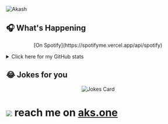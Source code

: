 ![Akash](https://aks.one/akash-santhosh.gif)
## 🎧 What's Happening
<p align="center"> 
  [On Spotify](https://spotifyme.vercel.app/api/spotify)
</p>
<details>
<summary>Click here for my GitHub stats</summary>

## :octocat: Github Stats
  
![](https://raw.githubusercontent.com/akash-santhosh/github-stats/output/generated/overview.svg)
![](https://raw.githubusercontent.com/akash-santhosh/github-stats/output/generated/languages.svg)
<p align="center"> 
  Visitor count<br>
  <img src="https://profile-counter.glitch.me/akash-santhosh/count.svg" />
</p>
  
<p align="center"> <img src=https://github-profile-summary-cards.vercel.app/api/cards/profile-details?username=akash-santhosh&theme=github_dark /></p>
  
<p align="center"> <img src=https://github-profile-summary-cards.vercel.app/api/cards/productive-time?username=akash-santhosh&theme=github_dark /></p>
  
<p align="center"> <img src=https://github-readme-streak-stats.herokuapp.com/?user=akash-santhosh&theme=darcula&hide_border=true&background=00000000 /></p>
<p align="center"> <img src=https://github-readme-stats.vercel.app/api?username=akash-santhosh&show_icons=true&count_private=true&theme=darcula&hide_border=true&hide=issues,contribs&bg_color=00000000 /></p>  
</details>

## :joy: Jokes for you
<p align="center">   
<img src="https://readme-jokes.vercel.app/api?hideBorder&theme=black" alt="Jokes Card" />
</p>

# <img src="https://aks.one/Hi.gif" width="40px" /> reach me on [aks.one](https://aks.one)
